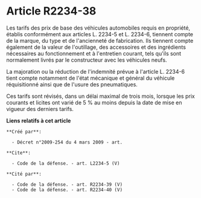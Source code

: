 # Article R2234-38

Les tarifs des prix de base des véhicules automobiles requis en propriété, établis conformément aux articles L. 2234-5 et L.
2234-6, tiennent compte de la marque, du type et de l'ancienneté de fabrication. Ils tiennent compte également de la valeur
de l'outillage, des accessoires et des ingrédients nécessaires au fonctionnement et à l'entretien courant, tels qu'ils sont
normalement livrés par le constructeur avec les véhicules neufs. 

La majoration ou la réduction de l'indemnité prévue à l'article L. 2234-6 tient compte notamment de l'état mécanique et
général du véhicule réquisitionné ainsi que de l'usure des pneumatiques. 

Ces tarifs sont révisés, dans un délai maximal de trois mois, lorsque les prix courants et licites ont varié de 5 % au moins
depuis la date de mise en vigueur des derniers tarifs.

**Liens relatifs à cet article**

	**Créé par**:

	  - Décret n°2009-254 du 4 mars 2009 - art.

	**Cite**:

	  - Code de la défense. - art. L2234-5 (V)

	**Cité par**:

	  - Code de la défense. - art. R2234-39 (V)
	  - Code de la défense. - art. R2234-40 (V)
